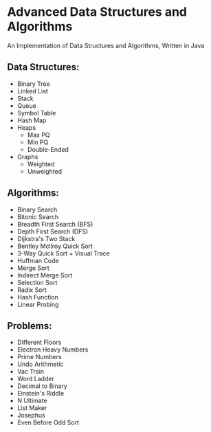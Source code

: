 # Advanced Data Structures and Algorithms
An Implementation of Data Structures and Algorithms, Written in Java

## Data Structures:
- Binary Tree
- Linked List
- Stack
- Queue
- Symbol Table
- Hash Map
- Heaps
  - Max PQ
  - Min PQ
  - Double-Ended
- Graphs
  - Weighted
  - Unweighted
  
## Algorithms:
- Binary Search
- Bitonic Search
- Breadth First Search (BFS)
- Depth First Search (DFS)
- Dijkstra's Two Stack
- Bentley Mcllroy Quick Sort
- 3-Way Quick Sort + Visual Trace
- Huffman Code
- Merge Sort
- Indirect Merge Sort
- Selection Sort
- Radix Sort
- Hash Function
- Linear Probing

## Problems:
- Different Floors
- Electron Heavy Numbers
- Prime Numbers
- Undo Arithmetic
- Vac Train
- Word Ladder
- Decimal to Binary
- Einstein's Riddle
- N Ultimate
- List Maker
- Josephus
- Even Before Odd Sort
